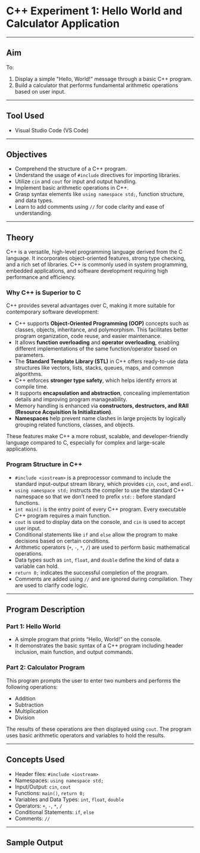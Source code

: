 # C++ Experiment 1: Hello World and Calculator Application

---

## Aim

To:
1. Display a simple "Hello, World!" message through a basic C++ program.
2. Build a calculator that performs fundamental arithmetic operations based on user input.

---

## Tool Used

- Visual Studio Code (VS Code)

---

## Objectives

- Comprehend the structure of a C++ program.
- Understand the usage of `#include` directives for importing libraries.
- Utilize `cin` and `cout` for input and output handling.
- Implement basic arithmetic operations in C++.
- Grasp syntax elements like `using namespace std;`, function structure, and data types.
- Learn to add comments using `//` for code clarity and ease of understanding.

---

## Theory

C++ is a versatile, high-level programming language derived from the C language. It incorporates object-oriented features, strong type checking, and a rich set of libraries. C++ is commonly used in system programming, embedded applications, and software development requiring high performance and efficiency.

### Why C++ is Superior to C

C++ provides several advantages over C, making it more suitable for contemporary software development:

- C++ supports **Object-Oriented Programming (OOP)** concepts such as classes, objects, inheritance, and polymorphism. This facilitates better program organization, code reuse, and easier maintenance.
- It allows **function overloading** and **operator overloading**, enabling different implementations of the same function/operator based on parameters.
- The **Standard Template Library (STL)** in C++ offers ready-to-use data structures like vectors, lists, stacks, queues, maps, and common algorithms.
- C++ enforces **stronger type safety**, which helps identify errors at compile time.
- It supports **encapsulation and abstraction**, concealing implementation details and improving program manageability.
- Memory handling is enhanced via **constructors, destructors, and RAII (Resource Acquisition Is Initialization)**.
- **Namespaces** help prevent name clashes in large projects by logically grouping related functions, classes, and objects.

These features make C++ a more robust, scalable, and developer-friendly language compared to C, especially for complex and large-scale applications.

### Program Structure in C++

- `#include <iostream>` is a preprocessor command to include the standard input-output stream library, which provides `cin`, `cout`, and `endl`.
- `using namespace std;` instructs the compiler to use the standard C++ namespace so that we don’t need to prefix `std::` before standard functions.
- `int main()` is the entry point of every C++ program. Every executable C++ program requires a main function.
- `cout` is used to display data on the console, and `cin` is used to accept user input.
- Conditional statements like `if` and `else` allow the program to make decisions based on certain conditions.
- Arithmetic operators (`+`, `-`, `*`, `/`) are used to perform basic mathematical operations.
- Data types such as `int`, `float`, and `double` define the kind of data a variable can hold.
- `return 0;` indicates the successful completion of the program.
- Comments are added using `//` and are ignored during compilation. They are used to clarify code logic.

---

## Program Description

### Part 1: Hello World

- A simple program that prints “Hello, World!” on the console.
- It demonstrates the basic syntax of a C++ program including header inclusion, main function, and output commands.

### Part 2: Calculator Program

This program prompts the user to enter two numbers and performs the following operations:
- Addition
- Subtraction
- Multiplication
- Division

The results of these operations are then displayed using `cout`. The program uses basic arithmetic operators and variables to hold the results.

---

## Concepts Used

- Header files: `#include <iostream>`
- Namespaces: `using namespace std;`
- Input/Output: `cin`, `cout`
- Functions: `main()`, `return 0;`
- Variables and Data Types: `int`, `float`, `double`
- Operators: `+`, `-`, `*`, `/`
- Conditional Statements: `if`, `else`
- Comments: `//`

---

## Sample Output

